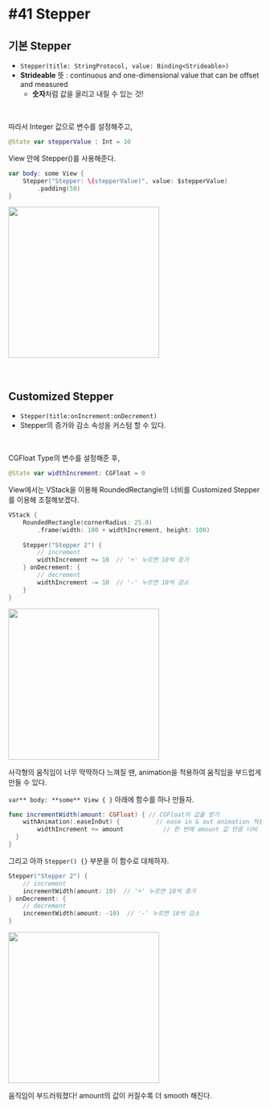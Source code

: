 # **#41 Stepper**


## **기본 Stepper**

- `Stepper(title: StringProtocol, value: Binding<Strideable>)`
- **Strideable** 뜻 : continuous and one-dimensional value that can be offset and measured
    - **숫자**처럼 값을 올리고 내릴 수 있는 것!

<br>

따라서 Integer 값으로 변수를 설정해주고,

```swift
@State var stepperValue : Int = 10
```

View 안에 Stepper()를 사용해준다.

```swift
var body: some View {
	Stepper("Stepper: \(stepperValue)", value: $stepperValue)
		.padding(50)
}
```

<img src="https://user-images.githubusercontent.com/126866283/236770324-5ee63984-d6b1-4e3c-be93-9c94a5794893.gif" width=300>

<br>
<br>
<br>


## **Customized Stepper**

- `Stepper(title:onIncrement:onDecrement)`
- Stepper의 증가와 감소 속성을 커스텀 할 수 있다.

<br>

CGFloat Type의 변수를 설정해준 후,

```swift
@State var widthIncrement: CGFloat = 0
```

View에서는 VStack을 이용해 RoundedRectangle의 너비를 Customized Stepper를 이용해 조절해보겠다.

```swift
VStack {
	RoundedRectangle(cornerRadius: 25.0)
		.frame(width: 100 + widthIncrement, height: 100)
	            
	Stepper("Stepper 2") {
		// increment
		widthIncrement += 10  // '+' 누르면 10씩 증가
	} onDecrement: {
		// decrement
		widthIncrement -= 10  // '-' 누르면 10씩 감소
	}
}
```
<img src="https://user-images.githubusercontent.com/126866283/236770744-5803cbf0-8386-4b13-8057-26b4ad77059d.gif" width=300>

<br>

사각형의 움직임이 너무 딱딱하다 느껴질 땐, animation을 적용하여 움직임을 부드럽게 만들 수 있다.

`var** body: **some** View { }` 아래에 함수를 하나 만들자.

```swift
func incrementWidth(amount: CGFloat) { // CGFloat의 값을 받기
	withAnimation(.easeInOut) {          // ease in & out animation 적용
		widthIncrement += amount           // 한 번에 amount 값 만큼 너비 증가
  }
}
```

그리고 아까 `Stepper() {}` 부분을 이 함수로 대체하자.

```swift
Stepper("Stepper 2") {
	// increment
	incrementWidth(amount: 10)  // '+' 누르면 10씩 증가
} onDecrement: {
	// decrement
	incrementWidth(amount: -10)  // '-' 누르면 10씩 감소
}
```

<img src="https://user-images.githubusercontent.com/126866283/236771017-a6761ff2-6333-4072-9bc2-b2afdf8851db.gif" width=300>

움직임이 부드러워졌다! amount의 값이 커질수록 더 smooth 해진다.